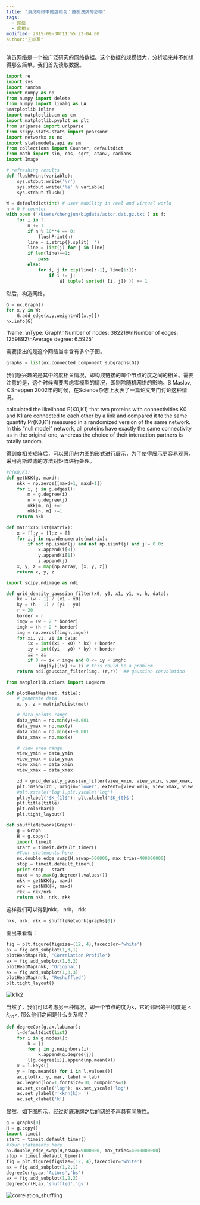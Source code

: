 ```yaml
---
title: "演员网络中的度相关：随机洗牌的影响"
tags:
  - 网络
  - 度相关
modified: 2015-09-30T11:55:22-04:00
author:"王成军"
---
```


演员网络是一个被广泛研究的网络数据。这个数据的规模很大，分析起来并不如想得那么简单。我们首先读取数据。

```python
import re
import sys
import random
import numpy as np
from numpy import delete
from numpy import linalg as LA
%matplotlib inline
import matplotlib.cm as cm
import matplotlib.pyplot as plt
from urlparse import urlparse
from scipy.stats.stats import pearsonr
import networkx as nx
import statsmodels.api as sm
from collections import Counter, defaultdict
from math import sin, cos, sqrt, atan2, radians
import Image

# refreshing results
def flushPrint(variable):
    sys.stdout.write('\r')
    sys.stdout.write('%s' % variable)
    sys.stdout.flush()

W = defaultdict(int) # user mobility in real and virtual world
n = 0 # counter
with open ('/Users/chengjun/bigdata/actor.dat.gz.txt') as f:
    for i in f:
        n += 1
        if n % 10**4 == 0:
            flushPrint(n)
        line = i.strip().split(' ')
        line = [int(j) for j in line]
        if len(line)==1:
            pass
        else:
            for i, j in zip(line[:-1], line[1:]):
                if i != j:
                    W[ tuple( sorted( [i, j]) )] += 1
```

然后，构造网络。

```python
G = nx.Graph()
for x,y in W:
    G.add_edge(x,y,weight=W[(x,y)])
nx.info(G)
```
'Name: \nType: Graph\nNumber of nodes: 382219\nNumber of edges: 1259892\nAverage degree:   6.5925'

需要指出的是这个网络当中含有多个子图。

```python
graphs = list(nx.connected_component_subgraphs(G))
```
我们感兴趣的是其中的度相关情况，即构成链接的每个节点的度之间的相关。需要注意的是，这个时候需要考虑零模型的情况，即剔除随机网络的影响。S Maslov, K Sneppen 2002年的时候，在Science杂志上发表了一篇论文专门讨论这种情况。

calculated the likelihood P(K0,K1) that two proteins with connectivities K0 and K1 are connected to each other by a link and compared it to the same quantity Pr(K0,K1) measured in a randomized version of the same network. In this “null model” network, all proteins have exactly the same connectivity as in the original one, whereas the choice of their interaction partners is totally random.

得到度相关矩阵后，可以采用热力图的形式进行展示，为了使得展示更容易观察，采用高斯过滤的方法对矩阵进行处理。

```python
#P(K0,K1)
def getNKK(g, maxd):
    nkk = np.zeros([maxd+1, maxd+1])
    for i, j in g.edges():
        m = g.degree(i)
        n = g.degree(j)
        nkk[m, n] +=1
        nkk[n, m] +=1
    return nkk

def matrixToList(matrix):
    x = [];y = [];z = []
    for i,j in np.ndenumerate(matrix):
        if not np.isnan(j) and not np.isinf(j) and j!= 0.0:
            x.append(i[0])
            y.append(i[1])
            z.append(j)
    x, y, z = map(np.array, [x, y, z])   
    return x, y, z

import scipy.ndimage as ndi

def grid_density_gaussian_filter(x0, y0, x1, y1, w, h, data):
    kx = (w - 1) / (x1 - x0)
    ky = (h - 1) / (y1 - y0)
    r = 20
    border = r
    imgw = (w + 2 * border)
    imgh = (h + 2 * border)
    img = np.zeros((imgh,imgw))
    for xi, yi, zi in data:
        ix = int((xi - x0) * kx) + border
        iy = int((yi - y0) * ky) + border
        iz = zi
        if 0 <= ix < imgw and 0 <= iy < imgh:
            img[iy][ix] += zi # this could be a problem.
    return ndi.gaussian_filter(img, (r,r))  ## gaussian convolution

from matplotlib.colors import LogNorm

def plotHeatMap(mat, title):
    # generate data
    x, y, z = matrixToList(mat)

    # data points range
    data_ymin = np.min(y)+0.001
    data_ymax = np.max(y)
    data_xmin = np.min(x)+0.001
    data_xmax = np.max(x)

    # view area range
    view_ymin = data_ymin
    view_ymax = data_ymax
    view_xmin = data_xmin
    view_xmax = data_xmax

    zd = grid_density_gaussian_filter(view_xmin, view_ymin, view_xmax, view_ymax, 500, 500, zip(x, y, z))
    plt.imshow(zd , origin='lower', extent=[view_xmin, view_xmax, view_ymin, view_ymax])# norm = LogNorm()
    #plt.xscale('log'),plt.yscale('log')
    plt.ylabel('$K_{1}$'); plt.xlabel('$K_{0}$')
    plt.title(title)
    plt.colorbar()
    plt.tight_layout()

def shuffleNetwork(Graph):
    g = Graph
    H = g.copy()
    import timeit
    start = timeit.default_timer()
    #Your statements here
    nx.double_edge_swap(H,nswap=500000, max_tries=400000000)
    stop = timeit.default_timer()
    print stop - start
    maxd = np.max(g.degree().values())
    nkk = getNKK(g, maxd)    
    nrk = getNKK(H, maxd)
    rkk = nkk/nrk
    return nkk, nrk, rkk
```
这样我们可以得到nkk， nrk， rkk

```python
nkk, nrk, rkk = shuffleNetwork(graphs[0])
```
画出来看看：

```python
fig = plt.figure(figsize=(12, 4),facecolor='white')
ax = fig.add_subplot(1,3,1)
plotHeatMap(rkk, 'Correlation Profile')
ax = fig.add_subplot(1,3,2)
plotHeatMap(nkk, 'Original')
ax = fig.add_subplot(1,3,3)
plotHeatMap(nrk, 'Reshuffled')
plt.tight_layout()
```

![k1k2](http://oaf2qt3yk.bkt.clouddn.com/798b31bd2c2455f772e774af87461cad.png)

当然了，我们可以考虑另一种情况，即一个节点的度为k，它的邻居的平均度是$<k_{nn}>$, 那么他们之间是什么关系呢？

```python
def degreeCor(g,ax,lab,mar):
    l=defaultdict(list)
    for i in g.nodes():
        k = []
        for j in g.neighbors(i):
            k.append(g.degree(j))
        l[g.degree(i)].append(np.mean(k))   
    x = l.keys()
    y = [np.mean(i) for i in l.values()]
    ax.plot(x, y, mar, label = lab)
    ax.legend(loc=1,fontsize=10, numpoints=1)
    ax.set_xscale('log'); ax.set_yscale('log')
    ax.set_ylabel(r'<knn(k)> ')
    ax.set_xlabel('k')
```

显然，如下图所示，经过彻底洗牌之后的网络不再具有同质性。

```python
g = graphs[0]
H = g.copy()
import timeit
start = timeit.default_timer()
#Your statements here
nx.double_edge_swap(H,nswap=9000000, max_tries=4000000000)
stop = timeit.default_timer()
fig = plt.figure(figsize=(12, 4),facecolor='white')
ax = fig.add_subplot(1,2,1)
degreeCor(g,ax,'Actors','bs')
ax = fig.add_subplot(1,2,2)
degreeCor(H,ax,'shuffled','gv')
```

![correlation_shuffling](http://oaf2qt3yk.bkt.clouddn.com/4d1f2ea9918c3492acb9d60e5132bf1a.png)
